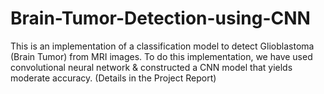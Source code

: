 # Brain-Tumor-Detection-using-CNN
This is an implementation of a classification model to detect Glioblastoma (Brain Tumor) from MRI images. To do this implementation, we have used convolutional neural network &amp; constructed a CNN model that yields moderate accuracy. (Details in the Project Report)
